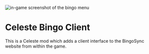 ![in-game screenshot of the bingo menu](pics/screenshot.png)

# Celeste Bingo Client

This is a Celeste mod which adds a client interface to the BingoSync website from within the game.
